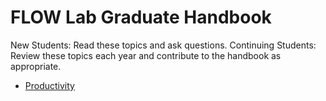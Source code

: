 # FLOW Lab Graduate Handbook

New Students: Read these topics and ask questions.
Continuing Students: Review these topics each year and contribute to the handbook as appropriate.

- [Productivity](productivity.md)
